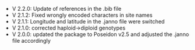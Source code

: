 - V 2.2.0: Update of references in the .bib file
- V 2.1.2: Fixed wrongly encoded characters in site names
- V 2.1.1: Longitude and latitude in the .janno file were switched
- V 2.1.0: corrected haploid->diploid genotypes
- V 2.0.0: updated the package to Poseidon v2.5 and adjusted the .janno file accordingly
